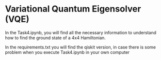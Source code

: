 # Variational Quantum Eigensolver (VQE)

In the Task4.ipynb, you will find all the necessary information to understand how to find the ground state of a 4x4 Hamiltonian. 

In the requirements.txt you will find the qiskit version, in case there is some problem when you execute Task4.ipynb in your own computer
